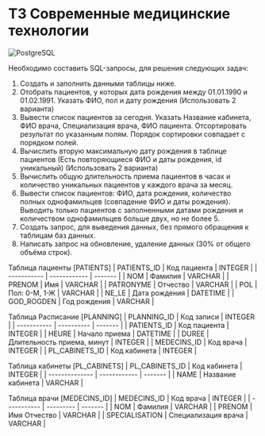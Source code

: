 # ТЗ Современные медицинские технологии
![PostgreSQL](https://img.shields.io/badge/PostgreSQL-4169E1?logo=postgresql&logoColor=white)

Необходимо составить SQL-запросы, для решения следующих задач:
1. Создать и заполнить данными таблицы ниже.
2. Отобрать пациентов, у которых дата рождения между 01.01.1990 и 01.02.1991. Указать
ФИО, пол и дату рождения (Использовать 2 варианта)
3. Вывести список пациентов за сегодня. Указать Название кабинета, ФИО врача,
Специализация врача, ФИО пациента. Отсортировать результат по указанным полям.
Порядок сортировки совпадает с порядком полей.
4. Вычислить вторую максимальную дату рождения в таблице пациентов (Есть
повторяющиеся ФИО и даты рождения, id уникальный) (Использовать 2 варианта)
5. Вычислить общую длительность приема пациентов в часах и количество уникальных
пациентов у каждого врача за месяц.
6. Вывести список пациентов: ФИО, дата рождения, количество полных однофамильцев
(совпадение ФИО и даты рождения). Выводить только пациентов с заполненными датами
рождения и количеством однофамильцев больше двух, но не более 5.
7. Создать запрос, для выведения данных, без прямого обращения к таблицам баз данных.
8. Написать запрос на обновление, удаление данных (30% от общего объёма строк).

Таблица пациенты [PATIENTS]
| PATIENTS_ID | Код пациента | INTEGER |
| ----------- | ------------ | ------- |
| NOM | Фамилия | VARCHAR |
| PRENOM | Имя | VARCHAR |
| PATRONYME | Отчество | VARCHAR |
| POL | Пол: 0-М, 1-Ж | VARCHAR |
| NE_LE | Дата рождения | DATETIME |
| GOD_ROGDEN | Год рождения | VARCHAR |

Таблица Расписание [PLANNING]
| PLANNING_ID | Код записи | INTEGER |
| ----------- | ---------- | ------- |
| PATIENTS_ID | Код пациента | INTEGER |
| HEURE | Начало приема | DATETIME |
| DUREE | Длительность приема, минут | INTEGER |
| MEDECINS_ID | Код врача | INTEGER |
| PL_CABINETS_ID | Код кабинета | INTEGER |

Таблица кабинеты [PL_CABINETS]
| PL_CABINETS_ID | Код кабинета | INTEGER |
| -------------- | ------------ | ------- |
| NAME | Название кабинета | VARCHAR |

Таблица врачи [MEDECINS_ID]
| MEDECINS_ID | Код врача | INTEGER | 
| ----------- | --------- | ------- |
| NOM | Фамилия | VARCHAR |
| PRENOM | Имя Отчество | VARCHAR |
| SPECIALISATION | Специализация врача | VARCHAR |
